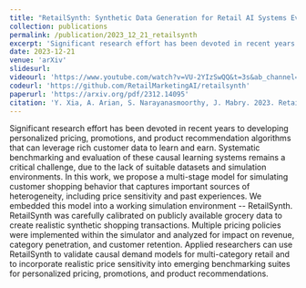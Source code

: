 ```yaml
---
title: "RetailSynth: Synthetic Data Generation for Retail AI Systems Evaluation"
collection: publications
permalink: /publication/2023_12_21_retailsynth
excerpt: 'Significant research effort has been devoted in recent years to developing personalized pricing, promotions, and product recommendation algorithms that can leverage rich customer data to learn and earn. Systematic benchmarking and evaluation of these causal learning systems remains a critical challenge, due to the lack of suitable datasets and simulation environments. In this work, we propose a multi-stage model for simulating customer shopping behavior that captures important sources of heterogeneity, including price sensitivity and past experiences. We embedded this model into a working simulation environment -- RetailSynth. RetailSynth was carefully calibrated on publicly available grocery data to create realistic synthetic shopping transactions. Multiple pricing policies were implemented within the simulator and analyzed for impact on revenue, category penetration, and customer retention. Applied researchers can use RetailSynth to validate causal demand models for multi-category retail and to incorporate realistic price sensitivity into emerging benchmarking suites for personalized pricing, promotions, and product recommendations.'
date: 2023-12-21
venue: 'arXiv'
slidesurl: 
videourl: 'https://www.youtube.com/watch?v=VU-2YIzSwQQ&t=3s&ab_channel=YuXia'
codeurl: 'https://github.com/RetailMarketingAI/retailsynth'
paperurl: 'https://arxiv.org/pdf/2312.14095'
citation: 'Y. Xia, A. Arian, S. Narayanasmoorthy, J. Mabry. 2023. RetailSynth: Synthetic Data Generation for Retail AI Systems Evaluation. arXiv. https://arxiv.org/abs/2312.14095.'
---
```


Significant research effort has been devoted in recent years to developing personalized pricing, promotions, and product recommendation algorithms that can leverage rich customer data to learn and earn. Systematic benchmarking and evaluation of these causal learning systems remains a critical challenge, due to the lack of suitable datasets and simulation environments. In this work, we propose a multi-stage model for simulating customer shopping behavior that captures important sources of heterogeneity, including price sensitivity and past experiences. We embedded this model into a working simulation environment -- RetailSynth. RetailSynth was carefully calibrated on publicly available grocery data to create realistic synthetic shopping transactions. Multiple pricing policies were implemented within the simulator and analyzed for impact on revenue, category penetration, and customer retention. Applied researchers can use RetailSynth to validate causal demand models for multi-category retail and to incorporate realistic price sensitivity into emerging benchmarking suites for personalized pricing, promotions, and product recommendations.